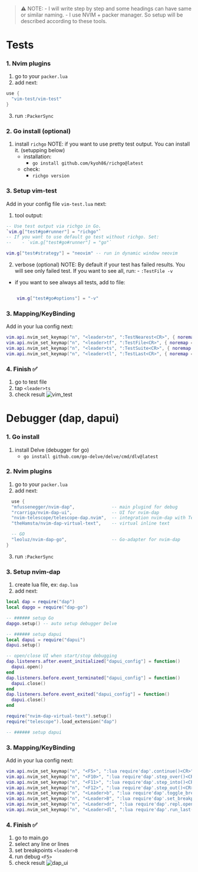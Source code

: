 > ⚠️ NOTE:
    - I will write step by step and some headings can have same or similar naming.
    - I use NVIM + packer manager. So setup will be described according to these tools.

# Tests

### 1. Nvim plugins

1. go to your `packer.lua`
2. add next:

```lua
use {
  "vim-test/vim-test"
}
```

3. run `:PackerSync`

### 2. Go install (optional)

1. install `richgo`
   NOTE: if you want to use pretty test output. You can install it. (setupping below)
   - installation:
     - `go install github.com/kyoh86/richgo@latest`
   - check:
     - `richgo version`

### 3. Setup vim-test

Add in your config file `vim-test.lua` next:

1. tool output:

```lua
-- Use test output via richgo in Go.
`vim.g["test#go#runner"] = "richgo"`
-- If you want to use default go test without richgo. Set:
--    - `vim.g["test#go#runner"] = "go"`

vim.g["test#strategy"] = "neovim" -- run in dynamic window neovim

```

2. verbose (optional)
   NOTE: By default if your test has failed results. You will see only failed test. If you want to see all, run: - `:TestFile -v`

- if you want to see always all tests, add to file:

```lua

    vim.g["test#go#options"] = "-v"
```

### 3. Mapping/KeyBinding

Add in your lua config next:

```lua
vim.api.nvim_set_keymap("n", "<leader>tn", ":TestNearest<CR>", { noremap = true, silent = true })   -- ex: test by cursor
vim.api.nvim_set_keymap("n", "<leader>tf", ":TestFile<CR>", { noremap = true, silent = true })      -- ex: all tests in file
vim.api.nvim_set_keymap("n", "<leader>ts", ":TestSuite<CR>", { noremap = true, silent = true })     -- ex: all tests in project
vim.api.nvim_set_keymap("n", "<leader>tl", ":TestLast<CR>", { noremap = true, silent = true })      -- ex: last test
```

### 4. Finish ✅

1. go to test file
2. tap `<leader>ts`
3. check result
   ![vim_test](img/vim_test.png)

# Debugger (dap, dapui)

### 1. Go install

1. install Delve (debugger for go)
   - `go install github.com/go-delve/delve/cmd/dlv@latest`

### 2. Nvim plugins

1. go to your `packer.lua`
2. add next:

```lua
  use {
  "mfussenegger/nvim-dap",              -- main plugind for debug
  "rcarriga/nvim-dap-ui",               -- UI for nvim-dap
  "nvim-telescope/telescope-dap.nvim",  -- integration nvim-dap with Telescope
  "theHamsta/nvim-dap-virtual-text",    -- virtual inline text

  -- GO
  "leoluz/nvim-dap-go",                 -- Go-adapter for nvim-dap
}
```

3. run `:PackerSync`

### 3. Setup nvim-dap

1. create lua file, ex: `dap.lua`
2. add next:

```lua
local dap = require("dap")
local dapgo = require("dap-go")

-- ###### setup Go
dapgo.setup() -- auto setup debugger Delve

-- ###### setup dapui
local dapui = require("dapui")
dapui.setup()

-- open/close UI when start/stop debugging
dap.listeners.after.event_initialized["dapui_config"] = function()
  dapui.open()
end
dap.listeners.before.event_terminated["dapui_config"] = function()
  dapui.close()
end
dap.listeners.before.event_exited["dapui_config"] = function()
  dapui.close()
end

require("nvim-dap-virtual-text").setup()
require("telescope").load_extension("dap")

-- ###### setup dapui

```

### 3. Mapping/KeyBinding

Add in your lua config next:

```lua
vim.api.nvim_set_keymap("n", "<F5>", ":lua require'dap'.continue()<CR>", { noremap = true, silent = true })
vim.api.nvim_set_keymap("n", "<F10>", ":lua require'dap'.step_over()<CR>", { noremap = true, silent = true })
vim.api.nvim_set_keymap("n", "<F11>", ":lua require'dap'.step_into()<CR>", { noremap = true, silent = true })
vim.api.nvim_set_keymap("n", "<F12>", ":lua require'dap'.step_out()<CR>", { noremap = true, silent = true })
vim.api.nvim_set_keymap("n", "<Leader>b", ":lua require'dap'.toggle_breakpoint()<CR>", { noremap = true, silent = true })
vim.api.nvim_set_keymap("n", "<Leader>B", ":lua require'dap'.set_breakpoint(vim.fn.input('Breakpoint condition: '))<CR>", { noremap = true, silent = true })
vim.api.nvim_set_keymap("n", "<Leader>dr", ":lua require'dap'.repl.open()<CR>", { noremap = true, silent = true })
vim.api.nvim_set_keymap("n", "<Leader>dl", ":lua require'dap'.run_last()<CR>", { noremap = true, silent = true })

```

### 4. Finish ✅

1. go to main.go
2. select any line or lines
3. set breakpoints `<leader>B`
4. run debug `<F5>`
5. check result
   ![dap_ui](img/dap_ui.png)
